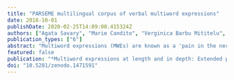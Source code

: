 ```yaml
---
title: "PARSEME multilingual corpus of verbal multiword expressions"
date: 2018-10-01
publishDate: 2020-02-25T14:09:00.415324Z
authors: ["Agata Savary", "Marie Candito", "Verginica Barbu Mititelu", "Eduard Bejček", "Fabienne Cap", "Slavomír Čéplö", "Silvio Ricardo Cordeiro", "Gülşen Eryiğit", "Voula Giouli", "Maarten van Gompel", "et al."]
publication_types: ["6"]
abstract: "Multiword expressions (MWEs) are known as a 'pain in the neck' due to their idiosyncratic behaviour. While some categories of MWEs have been largely studied, verbal MWEs (VMWEs) such as to take a walk, to break one's heart or to turn off have been relatively rarely modelled. We describe an initiative meant to bring about substantial progress in understanding, modelling and processing VMWEs. In this joint effort carried out within a European research network we elaborated a universal terminology and annotation methodology for VMWEs. Its main outcomes, available under open licenses, are unified annotation guidelines, and a corpus of over 5.4 million words and 62 thousand annotated VMWEs in 18 languages."
featured: false
publication: "*Multiword expressions at length and in depth: Extended papers from the MWE 2017 workshop,*"
doi: "10.5281/zenodo.1471591"
---
```



